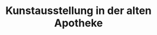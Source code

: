 ---
title: "Kunstausstellung in der alten Apotheke"
url: /hameln/kunstausstellung-in-der-alten-apotheke/
shop: Kunst
---
